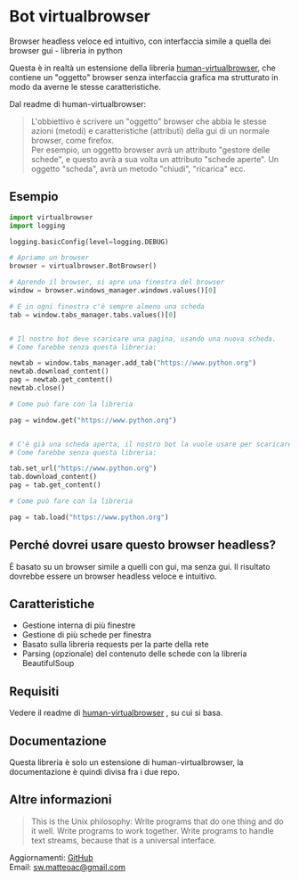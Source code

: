 # Bot virtualbrowser #

Browser headless veloce ed intuitivo, con interfaccia simile a quella dei browser gui - 
libreria in python


Questa è in realtà un estensione della libreria [human-virtualbrowser](https://github.com/matteoalessiocarrara/human-virtualbrowser), 
che contiene un "oggetto" browser senza interfaccia grafica ma strutturato in modo 
da averne le stesse caratteristiche.

Dal readme di human-virtualbrowser:

> L'obbiettivo è scrivere un "oggetto" browser che abbia le stesse azioni (metodi)
  e caratteristiche (attributi) della gui di un normale browser, come firefox.  
  Per esempio, un oggetto browser avrà un attributo "gestore delle schede", e questo
  avrà a sua volta un attributo "schede aperte". Un oggetto "scheda", avrà un metodo
  "chiudi", "ricarica" ecc.
  

## Esempio ##

```python
import virtualbrowser
import logging

logging.basicConfig(level=logging.DEBUG)

# Apriamo un browser
browser = virtualbrowser.BotBrowser()

# Aprendo il browser, si apre una finestra del browser
window = browser.windows_manager.windows.values()[0]

# E in ogni finestra c'è sempre almeno una scheda
tab = window.tabs_manager.tabs.values()[0]


# Il nostro bot deve scaricare una pagina, usando una nuova scheda.
# Come farebbe senza questa libreria:

newtab = window.tabs_manager.add_tab("https://www.python.org")
newtab.download_content()
pag = newtab.get_content()
newtab.close()

# Come può fare con la libreria

pag = window.get("https://www.python.org")


# C'è già una scheda aperta, il nostro bot la vuole usare per scaricare una pagina
# Come farebbe senza questa libreria:

tab.set_url("https://www.python.org")
tab.download_content()
pag = tab.get_content()

# Come può fare con la libreria

pag = tab.load("https://www.python.org")
```


## Perché dovrei usare questo browser headless? ##

È basato su un browser simile a quelli con gui, ma senza gui. Il risultato dovrebbe 
essere un browser headless veloce e intuitivo.


## Caratteristiche ##

 * Gestione interna di più finestre
 * Gestione di più schede per finestra
 * Basato sulla libreria requests per la parte della rete 
 * Parsing (opzionale) del contenuto delle schede con la libreria BeautifulSoup


## Requisiti ##

Vedere il readme di [human-virtualbrowser](https://github.com/matteoalessiocarrara/human-virtualbrowser)
, su cui si basa.  


## Documentazione ##

Questa libreria è solo un estensione di human-virtualbrowser, la documentazione
è quindi divisa fra i due repo.


## Altre informazioni ##

> This is the Unix philosophy: Write programs that do one thing and do it well.
  Write programs to work together. Write programs to handle text streams, because
  that is a universal interface.

Aggiornamenti: [GitHub](https://github.com/matteoalessiocarrara)  
Email: sw.matteoac@gmail.com
